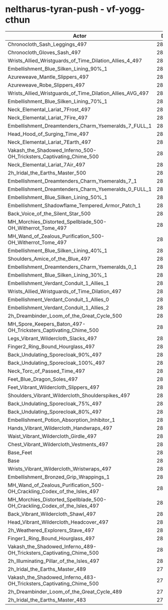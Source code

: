 # neltharus-tyran-push - vf-yogg-cthun
| Actor | DPS | Increase |
|---|:---:|:---:|
|Chronocloth_Sash_Leggings_497|288069|2.20%|
|Chronocloth_Gloves_Sash_497|287861|2.13%|
|Wrists_Allied_Wristguards_of_Time_Dilation_Allies_4_497|287493|2.00%|
|Embellishment_Blue_Silken_Lining_90%_1|287068|1.85%|
|Azureweave_Mantle_Slippers_497|286986|1.82%|
|Azureweave_Robe_Slippers_497|286688|1.71%|
|Wrists_Allied_Wristguards_of_Time_Dilation_Allies_AVG_497|286442|1.62%|
|Embellishment_Blue_Silken_Lining_70%_1|285814|1.40%|
|Neck_Elemental_Lariat_7Frost_497|285739|1.37%|
|Neck_Elemental_Lariat_7Fire_497|285729|1.37%|
|Embellishment_Dreamtenders_Charm_Ysemeralds_7_FULL_1|285612|1.33%|
|Head_Hood_of_Surging_Time_497|285447|1.27%|
|Neck_Elemental_Lariat_7Earth_497|285406|1.26%|
|Vakash_the_Shadowed_Inferno_500-OH_Tricksters_Captivating_Chime_500|285154|1.17%|
|Neck_Elemental_Lariat_7Air_497|285125|1.16%|
|2h_Iridal_the_Earths_Master_500|284783|1.03%|
|Embellishment_Dreamtenders_Charm_Ysemeralds_7_1|284765|1.03%|
|Embellishment_Dreamtenders_Charm_Ysemeralds_0_FULL_1|284688|1.00%|
|Embellishment_Blue_Silken_Lining_50%_1|284593|0.97%|
|Embellishment_Shadowflame_Tempered_Armor_Patch_1|284369|0.89%|
|Back_Voice_of_the_Silent_Star_500|284312|0.87%|
|MH_Morchies_Distorted_Spellblade_500-OH_Witherrot_Tome_497|284197|0.83%|
|MH_Wand_of_Zealous_Purification_500-OH_Witherrot_Tome_497|284176|0.82%|
|Embellishment_Blue_Silken_Lining_40%_1|284027|0.77%|
|Shoulders_Amice_of_the_Blue_497|283941|0.74%|
|Embellishment_Dreamtenders_Charm_Ysemeralds_0_1|283810|0.69%|
|Embellishment_Blue_Silken_Lining_30%_1|283629|0.63%|
|Embellishment_Verdant_Conduit_1_Allies_1|283403|0.54%|
|Wrists_Allied_Wristguards_of_Time_Dilation_497|283395|0.54%|
|Embellishment_Verdant_Conduit_1_Allies_0|283393|0.54%|
|Embellishment_Verdant_Conduit_1_Allies_2|283373|0.53%|
|2h_Dreambinder_Loom_of_the_Great_Cycle_500|283204|0.47%|
|MH_Spore_Keepers_Baton_497-OH_Tricksters_Captivating_Chime_500|282852|0.35%|
|Legs_Vibrant_Wildercloth_Slacks_497|282674|0.29%|
|Finger2_Ring_Bound_Hourglass_497|282669|0.28%|
|Back_Undulating_Sporecloak_90%_497|282593|0.26%|
|Back_Undulating_Sporecloak_100%_497|282578|0.25%|
|Neck_Torc_of_Passed_Time_497|282561|0.25%|
|Feet_Blue_Dragon_Soles_497|282473|0.21%|
|Feet_Vibrant_Wildercloth_Slippers_497|282445|0.21%|
|Shoulders_Vibrant_Wildercloth_Shoulderspikes_497|282402|0.19%|
|Back_Undulating_Sporecloak_75%_497|282355|0.17%|
|Back_Undulating_Sporecloak_80%_497|282242|0.13%|
|Embellishment_Potion_Absorption_Inhibitor_1|282206|0.12%|
|Hands_Vibrant_Wildercloth_Handwraps_497|282205|0.12%|
|Waist_Vibrant_Wildercloth_Girdle_497|282130|0.09%|
|Chest_Vibrant_Wildercloth_Vestments_497|282119|0.09%|
|Base_Feet|282056|0.07%|
|Base|281867|0.00%|
|Wrists_Vibrant_Wildercloth_Wristwraps_497|281856|0.00%|
|Embellishment_Bronzed_Grip_Wrappings_1|281835|-0.01%|
|MH_Wand_of_Zealous_Purification_500-OH_Crackling_Codex_of_the_Isles_497|281812|-0.02%|
|MH_Morchies_Distorted_Spellblade_500-OH_Crackling_Codex_of_the_Isles_497|281797|-0.02%|
|Back_Vibrant_Wildercloth_Shawl_497|281764|-0.04%|
|Head_Vibrant_Wildercloth_Headcover_497|281739|-0.05%|
|2h_Weathered_Explorers_Stave_497|281550|-0.11%|
|Finger1_Ring_Bound_Hourglass_497|281314|-0.20%|
|Vakash_the_Shadowed_Inferno_489-OH_Tricksters_Captivating_Chime_500|280924|-0.33%|
|2h_Illuminating_Pillar_of_the_Isles_497|280699|-0.41%|
|2h_Iridal_the_Earths_Master_489|279432|-0.86%|
|Vakash_the_Shadowed_Inferno_483-OH_Tricksters_Captivating_Chime_500|278777|-1.10%|
|2h_Dreambinder_Loom_of_the_Great_Cycle_489|277975|-1.38%|
|2h_Iridal_the_Earths_Master_483|276141|-2.03%|
